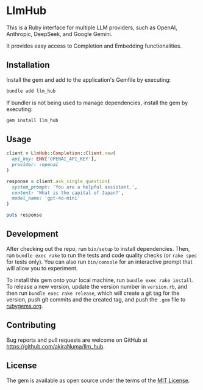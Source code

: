 # LlmHub

This is a Ruby interface for multiple LLM providers, such as OpenAI, Anthropic, DeepSeek, and Google Gemini.

It provides easy access to Completion and Embedding functionalities.

## Installation

Install the gem and add to the application's Gemfile by executing:

```bash
bundle add llm_hub
```

If bundler is not being used to manage dependencies, install the gem by executing:

```bash
gem install llm_hub
```

## Usage

```ruby
client = LlmHub::Completion::Client.new(
  api_key: ENV['OPENAI_API_KEY'],
  provider: :openai
)

response = client.ask_single_question(
  system_prompt: 'You are a helpful assistant.',
  content: 'What is the capital of Japan?',
  model_name: 'gpt-4o-mini'
)

puts response
```

## Development

After checking out the repo, run `bin/setup` to install dependencies. Then, run `bundle exec rake` to run the tests and code quality checks (or `rake spec` for tests only). You can also run `bin/console` for an interactive prompt that will allow you to experiment.

To install this gem onto your local machine, run `bundle exec rake install`. To release a new version, update the version number in `version.rb`, and then run `bundle exec rake release`, which will create a git tag for the version, push git commits and the created tag, and push the `.gem` file to [rubygems.org](https://rubygems.org).

## Contributing

Bug reports and pull requests are welcome on GitHub at https://github.com/akiraNuma/llm_hub.

## License

The gem is available as open source under the terms of the [MIT License](https://opensource.org/licenses/MIT).
